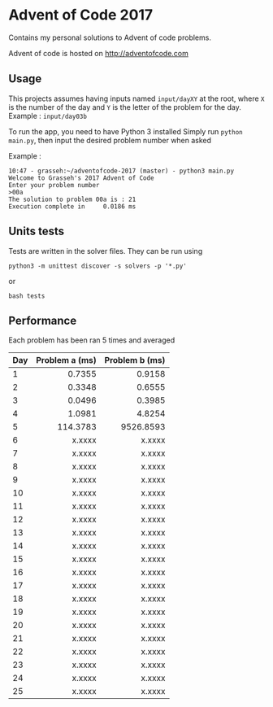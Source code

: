 # Advent of Code 2017

Contains my personal solutions to Advent of code problems.

Advent of code is hosted on http://adventofcode.com

## Usage

This projects assumes having inputs named ```input/dayXY``` at the root, where ```X``` is the number of the day and ```Y``` is the letter of the problem for the day.
Example : ```input/day03b```

To run the app, you need to have Python 3 installed
Simply run ```python main.py```, then input the desired problem number when asked

Example :
```
10:47 - grasseh:~/adventofcode-2017 (master) - python3 main.py
Welcome to Grasseh's 2017 Advent of Code
Enter your problem number
>00a
The solution to problem 00a is : 21
Execution complete in     0.0186 ms
```

## Units tests

Tests are written in the solver files. They can be run using

```
python3 -m unittest discover -s solvers -p '*.py'
```

or
```
bash tests
```

## Performance

Each problem has been ran 5 times and averaged

| Day | Problem a (ms) | Problem b (ms) |
|-----|---------------:|---------------:|
|1    |0.7355          |0.9158          |
|2    |0.3348          |0.6555          |
|3    |0.0496          |0.3985          |
|4    |1.0981          |4.8254          |
|5    |114.3783        |9526.8593       |
|6    |x.xxxx          |x.xxxx          |
|7    |x.xxxx          |x.xxxx          |
|8    |x.xxxx          |x.xxxx          |
|9    |x.xxxx          |x.xxxx          |
|10   |x.xxxx          |x.xxxx          |
|11   |x.xxxx          |x.xxxx          |
|12   |x.xxxx          |x.xxxx          |
|13   |x.xxxx          |x.xxxx          |
|14   |x.xxxx          |x.xxxx          |
|15   |x.xxxx          |x.xxxx          |
|16   |x.xxxx          |x.xxxx          |
|17   |x.xxxx          |x.xxxx          |
|18   |x.xxxx          |x.xxxx          |
|19   |x.xxxx          |x.xxxx          |
|20   |x.xxxx          |x.xxxx          |
|21   |x.xxxx          |x.xxxx          |
|22   |x.xxxx          |x.xxxx          |
|23   |x.xxxx          |x.xxxx          |
|24   |x.xxxx          |x.xxxx          |
|25   |x.xxxx          |x.xxxx          |
